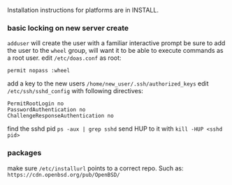 Installation instructions for platforms are in INSTALL.<platform>

### basic locking on new server create
```adduser``` will create the user with a familiar interactive prompt
be sure to add the user to the ```wheel``` group, will want it to be able to execute commands as a root user.
edit ```/etc/doas.conf``` as root:
```shell
permit nopass :wheel
```
add a key to the new users ```/home/new_user/.ssh/authorized_keys```
edit ```/etc/ssh/sshd_config``` with following directives:
```shell
PermitRootLogin no
PasswordAuthentication no
ChallengeResponseAuthentication no
```
find the sshd pid ```ps -aux | grep sshd```
send HUP to it with ```kill -HUP <sshd pid>```

### packages
make sure ```/etc/installurl``` points to a correct repo. Such as:
```https://cdn.openbsd.org/pub/OpenBSD/```


